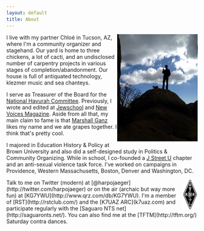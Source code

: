 ```yaml
---
layout: default
title: About
---
```

<div style="float:right;width:42%;"><img alt="Me on a hill with a radio and a dog (not my dog)." src="/assets/media/jekyll/images/about/2016-08-23_profileradio.jpg" /></div>
I live with my partner Chloé in Tucson, AZ, where I'm a community organizer and stagehand.  Our yard is home to three chickens, a lot of cacti, and an undisclosed number of carpentry projects in various stages of completion/abandonment.  Our house is full of antiquated technology, klezmer music and sea chanteys.

I serve as Treasurer of the Board for the [National Havurah Committee](http://havurah.org).  Previously, I wrote and edited at [Jewschool](http://jewschool.com) and [New Voices Magazine](http:///newvoicesmag.org).  Aside from all that, my main claim to fame is that [Marshall Ganz](http://marshallganz.com/) likes my name and we ate grapes together.  I think that's pretty cool.

I majored in Education History & Policy at Brown University and also did a self-designed study in Politics & Community Organizing.  While in school, I co-founded a [J Street U](http://jstreetu.org) chapter and an anti-sexual violence task force.  I've worked on campaigns in Providence, Western Massachusetts, Boston, Denver and Washington, DC.

<div style="float:right;width:40px;"><img alt="American Radio Relay League logo" src="/assets/media/jekyll/images/about/arrl_logo.gif" /></div>
Talk to me on Twitter (modern) at [@harpojaeger](http://twitter.com/harpojaeger) or on the air (archaic but way more fun) at [KG7YWU](http://www.qrz.com/db/KG7YWU).  I'm a member of [RST](http://rstclub.com/) and the [K7UAZ ARC](k7uaz.com) and participate regularly with the [Saguaro NTS net](http://saguaronts.net/).  You can also find me at the [TFTM](http://tftm.org/) Saturday contra dances.
